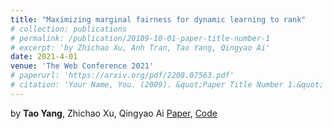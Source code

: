 ```yaml
---
title: "Maximizing marginal fairness for dynamic learning to rank"
# collection: publications
# permalink: /publication/20109-10-01-paper-title-number-1
# excerpt: 'by Zhichao Xu, Anh Tran, Tao Yang, Qingyao Ai'
date: 2021-4-01
venue: 'The Web Conference 2021'
# paperurl: 'https://arxiv.org/pdf/2208.07563.pdf'
# citation: 'Your Name, You. (2009). &quot;Paper Title Number 1.&quot; <i>Journal 1</i>. 1(1).'
---
```

<!-- This paper is about the number sdaf ure work. -->
by **Tao Yang**, Zhichao Xu, Qingyao Ai
[Paper](https://dl.acm.org/doi/pdf/10.1145/3442381.3449901), [Code](https://github.com/Taosheng-ty/Dynamic-Fairness)

<!-- Recommended citation: Your Name, You. (2009). "Paper Title Number 1." <i>Journal 1</i>. 1(1). -->